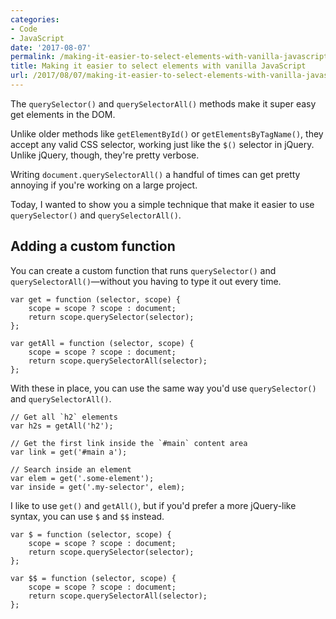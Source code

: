 ```yaml
---
categories:
- Code
- JavaScript
date: '2017-08-07'
permalink: /making-it-easier-to-select-elements-with-vanilla-javascript/
title: Making it easier to select elements with vanilla JavaScript
url: /2017/08/07/making-it-easier-to-select-elements-with-vanilla-javascript
---
```


The `querySelector()` and `querySelectorAll()` methods make it super easy get elements in the DOM.

Unlike older methods like `getElementById()` or `getElementsByTagName()`, they accept any valid CSS selector, working just like the `$()` selector in jQuery. Unlike jQuery, though, they're pretty verbose.

Writing `document.querySelectorAll()` a handful of times can get pretty annoying if you're working on a large project.

Today, I wanted to show you a simple technique that make it easier to use `querySelector()` and `querySelectorAll()`.

## Adding a custom function

You can create a custom function that runs `querySelector()` and `querySelectorAll()`&mdash;without you having to type it out every time.

```lang-javascript
var get = function (selector, scope) {
    scope = scope ? scope : document;
    return scope.querySelector(selector);
};

var getAll = function (selector, scope) {
    scope = scope ? scope : document;
    return scope.querySelectorAll(selector);
};
```

With these in place, you can use the same way you'd use `querySelector()` and `querySelectorAll()`.

```lang-javascript
// Get all `h2` elements
var h2s = getAll('h2');

// Get the first link inside the `#main` content area
var link = get('#main a');

// Search inside an element
var elem = get('.some-element');
var inside = get('.my-selector', elem);
```

I like to use `get()` and `getAll()`, but if you'd prefer a more jQuery-like syntax, you can use `$` and `$$` instead.

```lang-javascript
var $ = function (selector, scope) {
    scope = scope ? scope : document;
    return scope.querySelector(selector);
};

var $$ = function (selector, scope) {
    scope = scope ? scope : document;
    return scope.querySelectorAll(selector);
};
```